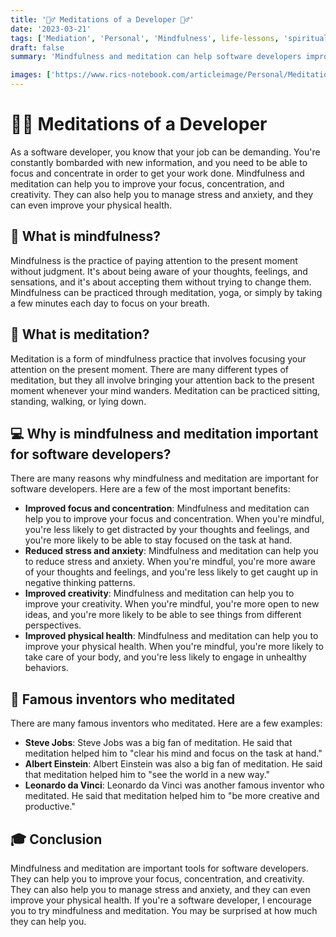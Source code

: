 ```yaml
---
title: '🧘‍♂️ Meditations of a Developer 🧘‍♂️'
date: '2023-03-21'
tags: ['Mediation', 'Personal', 'Mindfulness', life-lessons, 'spiritual-practices']
draft: false
summary: 'Mindfulness and meditation can help software developers improve their focus, concentration, creativity, and stress levels.'

images: ['https://www.rics-notebook.com/articleimage/Personal/Meditations.png']
---
```


# 🧘‍♂️ Meditations of a Developer

As a software developer, you know that your job can be demanding. You're constantly bombarded with new information, and you need to be able to focus and concentrate in order to get your work done. Mindfulness and meditation can help you to improve your focus, concentration, and creativity. They can also help you to manage stress and anxiety, and they can even improve your physical health.

## 🌱 What is mindfulness?

Mindfulness is the practice of paying attention to the present moment without judgment. It's about being aware of your thoughts, feelings, and sensations, and it's about accepting them without trying to change them. Mindfulness can be practiced through meditation, yoga, or simply by taking a few minutes each day to focus on your breath.

## 🧘 What is meditation?

Meditation is a form of mindfulness practice that involves focusing your attention on the present moment. There are many different types of meditation, but they all involve bringing your attention back to the present moment whenever your mind wanders. Meditation can be practiced sitting, standing, walking, or lying down.

## 💻 Why is mindfulness and meditation important for software developers?

There are many reasons why mindfulness and meditation are important for software developers. Here are a few of the most important benefits:

- **Improved focus and concentration**: Mindfulness and meditation can help you to improve your focus and concentration. When you're mindful, you're less likely to get distracted by your thoughts and feelings, and you're more likely to be able to stay focused on the task at hand.
- **Reduced stress and anxiety**: Mindfulness and meditation can help you to reduce stress and anxiety. When you're mindful, you're more aware of your thoughts and feelings, and you're less likely to get caught up in negative thinking patterns.
- **Improved creativity**: Mindfulness and meditation can help you to improve your creativity. When you're mindful, you're more open to new ideas, and you're more likely to be able to see things from different perspectives.
- **Improved physical health**: Mindfulness and meditation can help you to improve your physical health. When you're mindful, you're more likely to take care of your body, and you're less likely to engage in unhealthy behaviors.

## 🌟 Famous inventors who meditated

There are many famous inventors who meditated. Here are a few examples:

- **Steve Jobs**: Steve Jobs was a big fan of meditation. He said that meditation helped him to "clear his mind and focus on the task at hand."
- **Albert Einstein**: Albert Einstein was also a big fan of meditation. He said that meditation helped him to "see the world in a new way."
- **Leonardo da Vinci**: Leonardo da Vinci was another famous inventor who meditated. He said that meditation helped him to "be more creative and productive."

## 🎓 Conclusion

Mindfulness and meditation are important tools for software developers. They can help you to improve your focus, concentration, and creativity. They can also help you to manage stress and anxiety, and they can even improve your physical health. If you're a software developer, I encourage you to try mindfulness and meditation. You may be surprised at how much they can help you.
